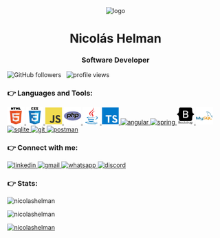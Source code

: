 <div align="center">
  <img src="https://raw.githubusercontent.com/NicolasHelman/Portfolio/master/PortfolioFrontend/src/assets/img/nhdev.png" alt="logo" height="100px"/>
  </div> 
<h1 align="center">Nicolás Helman</h1>
<h3 align="center">Software Developer</h3>

![GitHub followers](https://img.shields.io/github/followers/nicolashelman?label=Follow&color=blue&style=flat) &nbsp;
<img alt="profile views" src="https://komarev.com/ghpvc/?username=nicolashelman&color=red&style=flat">

<h3 align="left">👉 Languages and Tools:</h3>
<p align="left"> 
  <a href="https://www.w3.org/html/" target="_blank" rel="noreferrer"> <img src="https://raw.githubusercontent.com/devicons/devicon/master/icons/html5/html5-original-wordmark.svg" alt="html5" width="40" height="40"/> </a> 
  <a href="https://www.w3schools.com/css/" target="_blank" rel="noreferrer"> <img src="https://raw.githubusercontent.com/devicons/devicon/master/icons/css3/css3-original-wordmark.svg" alt="css3" width="40" height="40"/> </a>
  <a href="https://developer.mozilla.org/en-US/docs/Web/JavaScript" target="_blank" rel="noreferrer"> <img src="https://raw.githubusercontent.com/devicons/devicon/master/icons/javascript/javascript-original.svg" alt="javascript" width="40" height="40"/> </a> 
  <a href="https://www.php.net" target="_blank" rel="noreferrer"> <img src="https://raw.githubusercontent.com/devicons/devicon/master/icons/php/php-original.svg" alt="php" width="40" height="40"/> </a> 
  <a href="https://www.java.com" target="_blank" rel="noreferrer"> <img src="https://raw.githubusercontent.com/devicons/devicon/master/icons/java/java-original.svg" alt="java" width="40" height="40"/> </a> 
  <a href="https://www.typescriptlang.org/" target="_blank" rel="noreferrer"> <img src="https://raw.githubusercontent.com/devicons/devicon/master/icons/typescript/typescript-original.svg" alt="typescript" width="40" height="40"/> </a>
  <a href="https://angular.io" target="_blank" rel="noreferrer"> <img src="https://angular.io/assets/images/logos/angular/angular.svg" alt="angular" width="40" height="40"/> </a> 
  <a href="https://spring.io/" target="_blank" rel="noreferrer"> <img src="https://www.vectorlogo.zone/logos/springio/springio-icon.svg" alt="spring" width="40" height="40"/> </a> 
  <a href="https://getbootstrap.com" target="_blank" rel="noreferrer"> <img src="https://raw.githubusercontent.com/devicons/devicon/master/icons/bootstrap/bootstrap-plain-wordmark.svg" alt="bootstrap" width="40" height="40"/> </a> 
  <a href="https://www.mysql.com/" target="_blank" rel="noreferrer"> <img src="https://raw.githubusercontent.com/devicons/devicon/master/icons/mysql/mysql-original-wordmark.svg" alt="mysql" width="40" height="40"/> </a> 
  <a href="https://www.sqlite.org/" target="_blank" rel="noreferrer"> <img src="https://www.vectorlogo.zone/logos/sqlite/sqlite-icon.svg" alt="sqlite" width="40" height="40"/> </a>
  <a href="https://git-scm.com/" target="_blank" rel="noreferrer"> <img src="https://www.vectorlogo.zone/logos/git-scm/git-scm-icon.svg" alt="git" width="40" height="40"/> </a>
  <a href="https://postman.com" target="_blank" rel="noreferrer"> <img src="https://www.vectorlogo.zone/logos/getpostman/getpostman-icon.svg" alt="postman" width="40" height="40"/> </a> 
</p>

<h3 align="left">👉 Connect with me:</h3>
<a href="https://linkedin.com/in/nicolas-helman" target="_blank">
  <img src="https://img.shields.io/badge/linkedin-%231E77B5.svg?&style=for-the-badge&logo=linkedin&logoColor=white" alt="linkedin"/>
</a>
<a href="mailto:nhdev1997@gmail.com?Subject=Project%20Web" target="_blank">
  <img src="https://img.shields.io/badge/Gmail-D14836?style=for-the-badge&logo=gmail&logoColor=white" alt="gmail" />
</a>
<a href="https://api.whatsapp.com/send?phone=+543465441550&text=Hello!" target="_blank">
  <img src="https://img.shields.io/badge/WhatsApp-25D366?style=for-the-badge&logo=whatsapp&logoColor=white" alt="whatsapp" />
</a>
<a href="#" target="_blank">
  <img src="https://img.shields.io/badge/Discord-7289DA?style=for-the-badge&logo=discord&logoColor=white" alt="discord" />
</a>

<h3 align="left">👉 Stats:</h3>
<p align="left">
  <img src="https://github-readme-stats.vercel.app/api/top-langs?username=nicolashelman&show_icons=true&locale=en&layout=compact&theme=radical" alt="nicolashelman" />
</p>
<p align="left">
  <img src="https://github-readme-streak-stats.herokuapp.com/?user=nicolashelman&theme=radical" alt="nicolashelman" />
</p>
<p align="left"> 
  <a href="https://github.com/ryo-ma/github-profile-trophy"><img src="https://github-profile-trophy.vercel.app/?username=nicolashelman&theme=radical" alt="nicolashelman" /></a> 
</p>
